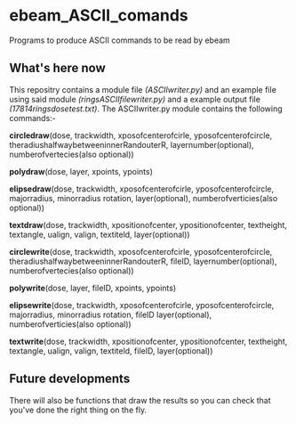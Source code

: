 ebeam_ASCII_comands
===================

Programs to produce ASCII commands to be read by ebeam

What's here now
----------------

This repositry contains a module file *(ASCIIwriter.py)* and an example file using said module 
*(ringsASCIIfilewriter.py)* and a example output file *(17814ringsdosetest.txt)*.
The ASCIIwriter.py module contains the following commands:-

**circledraw**(dose, trackwidth, xposofcenterofcirle, yposofcenterofcircle, theradiushalfwaybetweeninnerRandouterR, layernumber(optional), numberofvertecies(also optional))

**polydraw**(dose, layer, xpoints, ypoints)

**elipsedraw**(dose, trackwidth, xposofcenterofcirle, yposofcenterofcircle, majorradius, minorradius rotation, layer(optional), numberofverticies(also optional))

**textdraw**(dose, trackwidth, xpositionofcenter, ypositionofcenter, textheight, textangle, ualign, valign, textiteld, layer(optional))

**circlewrite**(dose, trackwidth, xposofcenterofcirle, yposofcenterofcircle, theradiushalfwaybetweeninnerRandouterR, fileID, layernumber(optional), numberofvertecies(also optional))

**polywrite**(dose, layer, fileID, xpoints, ypoints)

**elipsewrite**(dose, trackwidth, xposofcenterofcirle, yposofcenterofcircle, majorradius, minorradius rotation, fileID layer(optional), numberofverticies(also optional))

**textwrite**(dose, trackwidth, xpositionofcenter, ypositionofcenter, textheight, textangle, ualign, valign, textiteld, fileID, layer(optional))

Future developments
--------------------

There will also be functions that draw the results so you can check that you've done the right thing on the fly.
